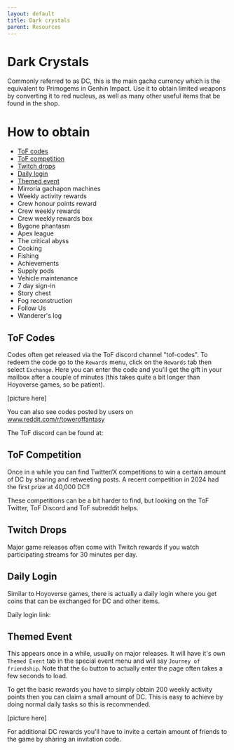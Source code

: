 ```yaml
---
layout: default
title: Dark crystals
parent: Resources
---
```


# Dark Crystals
Commonly referred to as DC, this is the main gacha currency which is the equivalent to Primogems in Genhin Impact. Use it to obtain limited weapons by converting it to red nucleus, as well as many other useful items that be found in the shop.

# How to obtain
- [ToF codes](#tof-codes)
- [ToF competition](#tof-competition)
- [Twitch drops](#twitch-drops)
- [Daily login](#daily-login)
- [Themed event](#themed-event)
- Mirroria gachapon machines
- Weekly activity rewards
- Crew honour points reward
- Crew weekly rewards
- Crew weekly rewards box
- Bygone phantasm
- Apex league
- The critical abyss
- Cooking
- Fishing
- Achievements
- Supply pods
- Vehicle maintenance
- 7 day sign-in
- Story chest
- Fog reconstruction
- Follow Us
- Wanderer's log

## ToF Codes
Codes often get released via the ToF discord channel "tof-codes". To redeem the code go to the `Rewards` menu, click on the `Rewards` tab then select `Exchange`. Here you can enter the code and you'll get the gift in your mailbox after a couple of minutes (this takes quite a bit longer than Hoyoverse games, so be patient).

[picture here]

You can also see codes posted by users on www.reddit.com/r/toweroffantasy

The ToF discord can be found at:

## ToF Competition
Once in a while you can find Twitter/X competitions to win a certain amount of DC by sharing and retweeting posts. A recent competition in 2024 had the first prize at 40,000 DC!!

These competitions can be a bit harder to find, but looking on the ToF Twitter, ToF Discord and ToF subreddit helps.

## Twitch Drops
Major game releases often come with Twitch rewards if you watch participating streams for 30 minutes per day.

## Daily Login
Similar to Hoyoverse games, there is actually a daily login where you get coins that can be exchanged for DC and other items.

Daily login link: <coming soon>

## Themed Event
This appears once in a while, usually on major releases. It will have it's own `Themed Event` tab in the special event menu and will say `Journey of friendship`. Note that the `Go` button to actually enter the page often takes a few seconds to load.

To get the basic rewards you have to simply obtain 200 weekly activity points then you can claim a small amount of DC. This is easy to achieve by doing normal daily tasks so this is recommended.

[picture here]

For additional DC rewards you'll have to invite a certain amount of friends to the game by sharing an invitation code.
